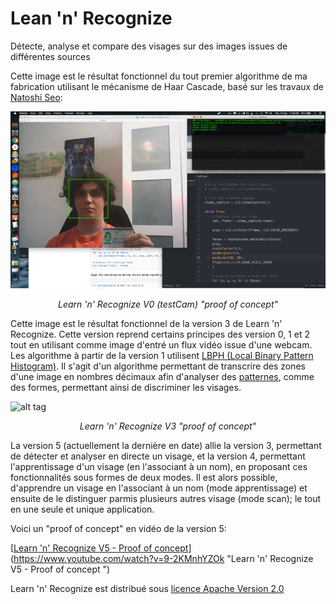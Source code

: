 # Lean 'n' Recognize
Détecte, analyse et compare des visages sur des images issues de différentes sources

Cette image est le résultat fonctionnel du tout premier algorithme de ma fabrication utilisant le mécanisme de Haar Cascade, basé sur les travaux de [Natoshi Seo](http://note.sonots.com/SciSoftware/haartraining.html):

![alt tag ](https://github.com/blackrainb0w/Lean-n-Recognize/raw/master/testCam/proof.png "Learn 'n' Recognize V0")
<p style="text-align: center; font-style: italic;">Learn 'n' Recognize V0 (testCam) "proof of concept"</p>

Cette image est le résultat fonctionnel de la version 3 de Learn 'n' Recognize. Cette version reprend certains principes des version 0, 1 et 2 tout en utilisant comme image d'entré un flux vidéo issue d'une webcam. Les algorithme à partir de la version 1 utilisent [LBPH (Local Binary Pattern Histogram)](http://docs.opencv.org/2.4/modules/contrib/doc/facerec/facerec_tutorial.html#local-binary-patterns-histograms). Il s'agit d'un algorithme permettant de transcrire des zones d'une image en nombres décimaux afin d'analyser des [patternes](https://www.wikiwand.com/fr/Pattern), comme des formes, permettant ainsi de discriminer les visages.

![alt tag ](https://github.com/blackrainb0w/Lean-n-Recognize/raw/master/learn_n_recognize_V3/proof.png "Learn 'n' Recognize V3")
<p style="text-align: center; font-style: italic;">Learn 'n' Recognize V3 "proof of concept"</p>

La version 5 (actuellement la dernière en date) allie la version 3, permettant de détecter et analyser en directe un visage, et la version 4, permettant l'apprentissage d'un visage (en l'associant à un nom), en proposant ces fonctionnalités sous formes de deux modes. Il est alors possible, d'apprendre un visage en l'associant à un nom (mode apprentissage) et ensuite de le distinguer parmis plusieurs autres visage (mode scan); le tout en une seule et unique application.

Voici un "proof of concept" en vidéo de la version 5:

[[Learn 'n' Recognize V5 - Proof of concept](http://img.youtube.com/vi/9-2KMnhYZOk/0.jpg)](https://www.youtube.com/watch?v=9-2KMnhYZOk "Learn 'n' Recognize V5 - Proof of concept ")

Learn 'n' Recognize est distribué sous [licence Apache Version 2.0](http://www.apache.org/licenses/)
